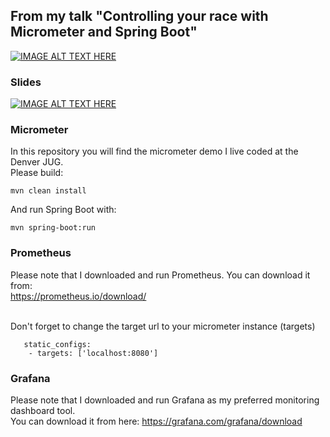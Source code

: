 ## From my talk  "Controlling your race with Micrometer and Spring Boot"
[![IMAGE ALT TEXT HERE](https://img.youtube.com/vi/kqNMOJRfGIg/0.jpg)](https://youtu.be/kqNMOJRfGIg)

### Slides <br>
[![IMAGE ALT TEXT HERE](https://image.slidesharecdn.com/djugmicromer-210211015438/95/controlling-your-race-with-micrometer-and-spring-boot-live-coding-18-638.jpg?cb=1613008532)](https://www.slideshare.net/KoTurk/controlling-your-race-with-micrometer-and-spring-boot-live-coding)

### Micrometer
In this repository you will find the micrometer demo I live coded at the Denver JUG.<br>
Please build:
<pre><code>mvn clean install</code></pre>

And run Spring Boot with:
<pre><code>mvn spring-boot:run</code></pre>


### Prometheus
Please note that I downloaded and run Prometheus.
You can download it from:<br>
https://prometheus.io/download/ <br><br>

Don't forget to change the target url to your micrometer instance (targets) 
<pre><code>   static_configs:
    - targets: ['localhost:8080']
</code></pre>

### Grafana
Please note that I downloaded and run Grafana as my preferred monitoring dashboard tool. <br> 
You can download it from here: https://grafana.com/grafana/download <br><br>
